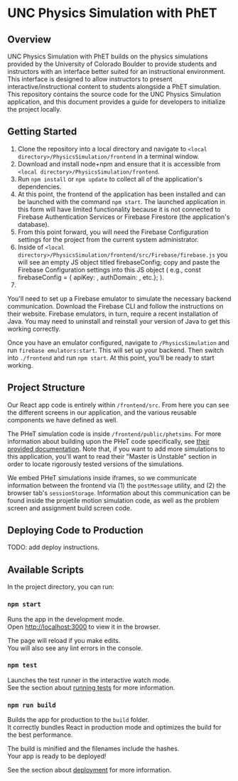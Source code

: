 # UNC Physics Simulation with PhET

## Overview
UNC Physics Simulation with PhET builds on the physics simulations provided by the University of Colorado Boulder to provide students and instructors with an interface better suited for an instructional environment. This interface is designed to allow instructors to present interactive/instructional content to students alongside a PhET simulation. This repository contains the source code for the UNC Physics Simulation application, and this document provides a guide for developers to initialize the project locally.

## Getting Started
  1. Clone the repository into a local directory and navigate to `<local directory>/PhysicsSimulation/frontend` in a terminal window.
  2. Download and install node+npm and ensure that it is accessible from `<local directory>/PhysicsSimulation/frontend`.
  3. Run `npm install` or `npm update` to collect all of the application's dependencies.
  4. At this point, the frontend of the application has been installed and can be launched with the command `npm start`. The launched application in this form will       have limited functionality because it is not connected to Firebase Authentication Services or Firebase Firestore (the application's database).
  5. From this point forward, you will need the Firebase Configuration settings for the project from the current system administrator.
  6. Inside of `<local directory>/PhysicsSimulation/frontend/src/Firebase/firebase.js` you will see an empty JS object titled firebaseConfig; copy and paste the            Firebase Configuration settings into this JS object ( e.g., const firebaseConfig = { apiKey: <key>, authDomain: <domain>, etc.}; ).
  7. 

You'll need to set up a Firebase emulator to simulate the necessary backend communication. Download the Firebase CLI and follow the instructions on their website. Firebase emulators, in turn, require a recent installation of Java. You may need to uninstall and reinstall your version of Java to get this working correctly.

Once you have an emulator configured, navigate to `/PhysicsSimulation` and run `firebase emulators:start`. This will set up your backend. Then switch into `./frontend` and run `npm start`. At this point, you'll be ready to start working.

## Project Structure

Our React app code is entirely within `/frontend/src`. From here you can see the different screens in our application, and the various reusable components we have defined as well.

The PHeT simulation code is inside `/frontend/public/phetsims`. For more information about building upon the PHeT code specifically, see [their provided documentation](https://github.com/phetsims/phet-info/blob/master/doc/phet-development-overview.md). Note that, if you want to add more simulations to this application, you'll want to read their "Master is Unstable" section in order to locate rigorously tested versions of the simulations.

We embed PHeT simulations inside iframes, so we communicate information between the frontend via (1) the `postMessage` utility, and (2) the browser tab's `sessionStorage`. Information about this communication can be found inside the projetile motion simulation code, as well as the problem screen and assignment build screen code.

## Deploying Code to Production

TODO: add deploy instructions.

## Available Scripts

In the project directory, you can run:

### `npm start`

Runs the app in the development mode.\
Open [http://localhost:3000](http://localhost:3000) to view it in the browser.

The page will reload if you make edits.\
You will also see any lint errors in the console.

### `npm test`

Launches the test runner in the interactive watch mode.\
See the section about [running tests](https://facebook.github.io/create-react-app/docs/running-tests) for more information.

### `npm run build`

Builds the app for production to the `build` folder.\
It correctly bundles React in production mode and optimizes the build for the best performance.

The build is minified and the filenames include the hashes.\
Your app is ready to be deployed!

See the section about [deployment](https://facebook.github.io/create-react-app/docs/deployment) for more information.
